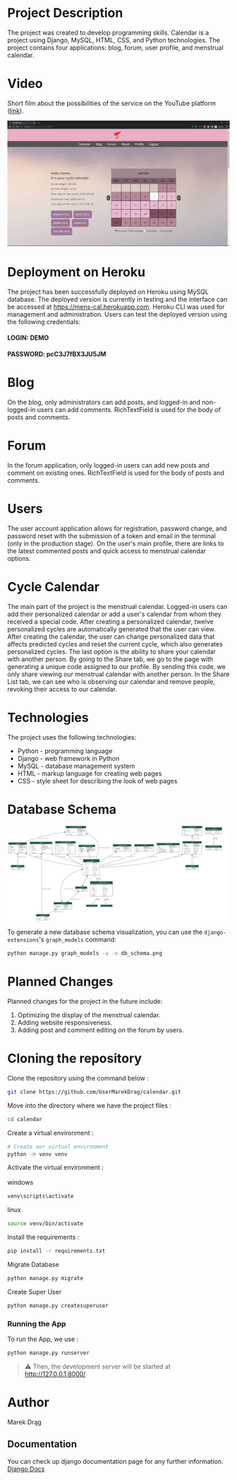# Project Description
The project was created to develop programming skills. Calendar is a project using Django, MySQL, HTML, CSS, and Python technologies. The project contains four applications: blog, forum, user profile, and menstrual calendar.

# Video
Short film about the possibilities of the service on the YouTube platform ([link](https://youtu.be/gkDwtfeEwPI/)).

[![Watch the video](assets/screen.png)](https://youtu.be/gkDwtfeEwPI/)

# Deployment on Heroku
The project has been successfully deployed on Heroku using MySQL database. The deployed version is currently in testing and the interface can be accessed at https://mens-cal.herokuapp.com. Heroku CLI was used for management and administration. Users can test the deployed version using the following credentials: 
#### LOGIN: DEMO 
#### PASSWORD: pcC3J7fBX3JU5JM

# Blog
On the blog, only administrators can add posts, and logged-in and non-logged-in users can add comments. RichTextField is used for the body of posts and comments.

# Forum
In the forum application, only logged-in users can add new posts and comment on existing ones. RichTextField is used for the body of posts and comments.

# Users
The user account application allows for registration, password change, and password reset with the submission of a token and email in the terminal (only in the production stage). On the user's main profile, there are links to the latest commented posts and quick access to menstrual calendar options.

# Cycle Calendar
The main part of the project is the menstrual calendar. Logged-in users can add their personalized calendar or add a user's calendar from whom they received a special code. After creating a personalized calendar, twelve personalized cycles are automatically generated that the user can view. After creating the calendar, the user can change personalized data that affects predicted cycles and reset the current cycle, which also generates personalized cycles. The last option is the ability to share your calendar with another person. By going to the Share tab, we go to the page with generating a unique code assigned to our profile. By sending this code, we only share viewing our menstrual calendar with another person. In the Share List tab, we can see who is observing our calendar and remove people, revoking their access to our calendar.

# Technologies
The project uses the following technologies:
 
- Python - programming language
- Django - web framework in Python
- MySQL - database management system
- HTML - markup language for creating web pages
- CSS - style sheet for describing the look of web pages

# Database Schema

![Database Schema](./assets/db_schema.png)

To generate a new database schema visualization, you can use the `django-extensions`'s `graph_models` command:

```bash
python manage.py graph_models -a -o db_schema.png
```

# Planned Changes
Planned changes for the project in the future include:

1. Optimizing the display of the menstrual calendar.
2. Adding website responsiveness.
3. Adding post and comment editing on the forum by users.

# Cloning the repository

Clone the repository using the command below :
```bash
git clone https://github.com/UserMarekDrag/calendar.git
```

Move into the directory where we have the project files : 
```bash
cd calendar
```

Create a virtual environment :
```bash
# Create our virtual environment
python -m venv venv
```

Activate the virtual environment : <br><br>
windows
```bash
venv\scripts\activate
```
linux
```bash
source venv/bin/activate
```

Install the requirements :
```bash
pip install -r requirements.txt
```

Migrate Database
```bash
python manage.py migrate
```

Create Super User
```bash
python manage.py createsuperuser
```

### Running the App

To run the App, we use :
```bash
python manage.py runserver
```
> ⚠ Then, the development server will be started at http://127.0.0.1:8000/


# Author
Marek Drąg

## Documentation
You can check up django documentation page for any further information.
[Django Docs](https://docs.djangoproject.com/en/4.0/)